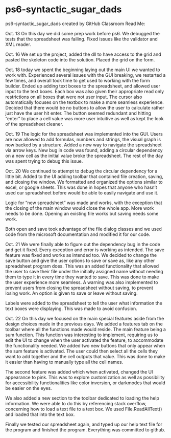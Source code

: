 # ps6-syntactic_sugar_dads
ps6-syntactic_sugar_dads created by GitHub Classroom
Read Me:

Oct. 13
On this day we did some prep work before ps6. We debugged the tests that the spreadsheet was failing. 
Fixed issues like the validator and XML reader.

Oct. 16
We set up the project, added the dll to have access to the grid and pasted the skeleton code into the solution. 
Placed the grid on the form.

Oct. 18
today we spent the beginning laying out the main UI we wanted to work with. 
Experienced several issues with the GUI breaking, we restarted a few times, 
and overall took time to get used to working with the form builder. 
Ended up adding text boxes to the spreadsheet, and allowed user input to the text boxes. 
Each box was also given their appropriate read only restrictions on all boxes that were not user input. 
The cursor also automatically focuses on the textbox to make a more seamless experience. 
Decided that there would be no buttons to allow the user to calculate rather just have the user hit enter. 
The button seemed redundant and hitting “enter” to place a cell value was more user intuitive as well as 
kept the look of the spreadsheet cleaner.

Oct. 19
The logic for the spreadsheet was implemented into the GUI. 
Users are now allowed to add formulas, numbers and strings, the visual graph is now backed by a structure. 
Added a new way to navigate the spreadsheet via arrow keys. New bug in code was found, adding a circular dependency 
on a new cell as the initial value broke the spreadsheet. The rest of the day was spent trying to debug this issue.

Oct. 20
We continued to attempt to debug the circular dependency for a little bit. 
Added to the UI adding toolbar that contained file creation, saving, and closing the window. 
We formatted and organized the options similar to excel, or google sheets. This was done in hopes that 
anyone who hasn’t used our spreadsheet before would be able to easily navigate and use it.

Logic for “new spreadsheet” was made and works, with the exception that the closing of the main window 
would close the whole app. More work needs to be done. Opening an existing file works but saving needs 
some work.

Both open and save took advantage of the file dialog classes and we used code from the microsoft 
documentation and modified it for our code.

Oct. 21
We were finally able to figure out the dependency bug in the code and get it fixed. 
Every exception and error is working as intended. The save feature was fixed and works as intended too. 
We decided to change the save button and give the user options to save or save as, like any other spreadsheet 
program does. This was an added functionality that allowed the user to save their file under the initially 
assigned name without needing them to type it in every time they wanted to save. This was done to make the 
user experience more seamless. A warning was also implemented to prevent users from closing the spreadsheet 
without saving, to prevent losing work. An option is given to save or leave without saving.

Labels were added to the spreadsheet to tell the user what information the text boxes were displaying. 
This was made to avoid confusion.

Oct. 22
On this day we focused on the main special features aside from the design choices made in the previous days. 
We added a features tab on the toolbar where all the functions made would reside. The main feature being a sum 
function. This function was interesting to implement, requiring us to edit the UI to change when the user 
activated the feature, to accommodate the functionality needed. We added two new buttons that only appear when 
the sum feature is activated. The user could then select all the cells they want to add together and the cell 
outputs that value. This was done to make it easier than having to manually type all the cell names.

The second feature was added which when activated, changed the UI appearance to pink. 
This was to explore customization as well as possibility for accessibility functionalities like color 
inversion, or darkmodes that would be easier on the eyes.

We also added a new section to the toolbar dedicated to loading the help information. 
We were able to do this by referencing stack overflow, concerning how to load a text file to a text box. 
We used File.ReadAllText() and loaded that into the text box.

Finally we tested our spreadsheet again, and typed up our help text file for the program and finished 
the program. Everything was committed to github.
